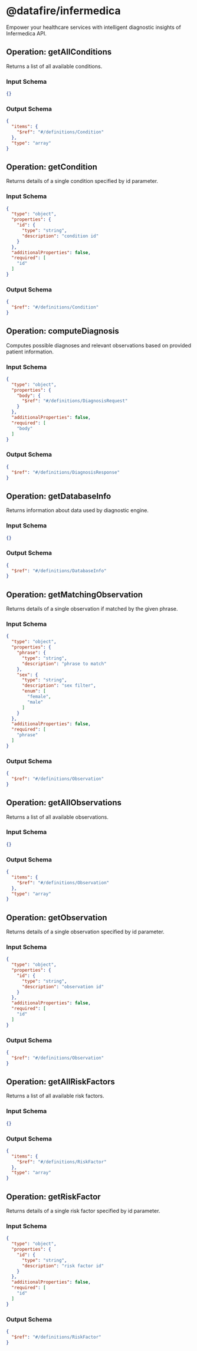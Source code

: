# @datafire/infermedica
Empower your healthcare services with intelligent diagnostic insights of Infermedica API.

## Operation: getAllConditions
Returns a list of all available conditions.

### Input Schema
```json
{}
```
### Output Schema
```json
{
  "items": {
    "$ref": "#/definitions/Condition"
  },
  "type": "array"
}
```
## Operation: getCondition
Returns details of a single condition specified by id parameter.

### Input Schema
```json
{
  "type": "object",
  "properties": {
    "id": {
      "type": "string",
      "description": "condition id"
    }
  },
  "additionalProperties": false,
  "required": [
    "id"
  ]
}
```
### Output Schema
```json
{
  "$ref": "#/definitions/Condition"
}
```
## Operation: computeDiagnosis
Computes possible diagnoses and relevant observations based on provided patient information.

### Input Schema
```json
{
  "type": "object",
  "properties": {
    "body": {
      "$ref": "#/definitions/DiagnosisRequest"
    }
  },
  "additionalProperties": false,
  "required": [
    "body"
  ]
}
```
### Output Schema
```json
{
  "$ref": "#/definitions/DiagnosisResponse"
}
```
## Operation: getDatabaseInfo
Returns information about data used by diagnostic engine.

### Input Schema
```json
{}
```
### Output Schema
```json
{
  "$ref": "#/definitions/DatabaseInfo"
}
```
## Operation: getMatchingObservation
Returns details of a single observation if matched by the given phrase.

### Input Schema
```json
{
  "type": "object",
  "properties": {
    "phrase": {
      "type": "string",
      "description": "phrase to match"
    },
    "sex": {
      "type": "string",
      "description": "sex filter",
      "enum": [
        "female",
        "male"
      ]
    }
  },
  "additionalProperties": false,
  "required": [
    "phrase"
  ]
}
```
### Output Schema
```json
{
  "$ref": "#/definitions/Observation"
}
```
## Operation: getAllObservations
Returns a list of all available observations.

### Input Schema
```json
{}
```
### Output Schema
```json
{
  "items": {
    "$ref": "#/definitions/Observation"
  },
  "type": "array"
}
```
## Operation: getObservation
Returns details of a single observation specified by id parameter.

### Input Schema
```json
{
  "type": "object",
  "properties": {
    "id": {
      "type": "string",
      "description": "observation id"
    }
  },
  "additionalProperties": false,
  "required": [
    "id"
  ]
}
```
### Output Schema
```json
{
  "$ref": "#/definitions/Observation"
}
```
## Operation: getAllRiskFactors
Returns a list of all available risk factors.

### Input Schema
```json
{}
```
### Output Schema
```json
{
  "items": {
    "$ref": "#/definitions/RiskFactor"
  },
  "type": "array"
}
```
## Operation: getRiskFactor
Returns details of a single risk factor specified by id parameter.

### Input Schema
```json
{
  "type": "object",
  "properties": {
    "id": {
      "type": "string",
      "description": "risk factor id"
    }
  },
  "additionalProperties": false,
  "required": [
    "id"
  ]
}
```
### Output Schema
```json
{
  "$ref": "#/definitions/RiskFactor"
}
```
